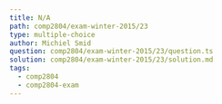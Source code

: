 ```yaml
---
title: N/A
path: comp2804/exam-winter-2015/23
type: multiple-choice
author: Michiel Smid
question: comp2804/exam-winter-2015/23/question.ts
solution: comp2804/exam-winter-2015/23/solution.md
tags:
  - comp2804
  - comp2804-exam
---
```

